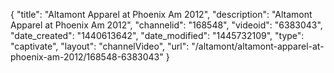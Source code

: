 {
    "title": "Altamont Apparel at Phoenix Am 2012",
    "description": "Altamont Apparel at Phoenix Am 2012",
    "channelid": "168548",
    "videoid": "6383043",
    "date_created": "1440613642",
    "date_modified": "1445732109",
    "type": "captivate",
    "layout": "channelVideo",
    "url": "\/altamont\/altamont-apparel-at-phoenix-am-2012\/168548-6383043"
}